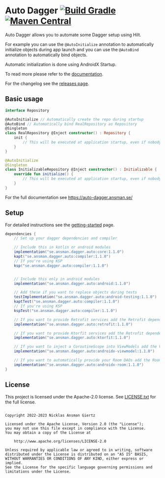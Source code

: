Auto Dagger [![Build Gradle](https://github.com/ansman/auto-dagger/actions/workflows/gradle.yml/badge.svg?branch=main)](https://github.com/ansman/auto-dagger/actions/workflows/gradle.yml) [![Maven Central](https://img.shields.io/maven-central/v/se.ansman.dagger.auto/core.svg)](https://central.sonatype.com/search?namespace=se.ansman.dagger.auto)
===
Auto Dagger allows you to automate some Dagger setup using Hilt.

For example you can use the `@AutoInitialize` annotation to automatically initialize objects
during app launch and you can use the `@AutoBind` annotation to automatically bind objects.

Automatic initialization is done using AndroidX Startup.

To read more please refer to the [documentation](https://auto-dagger.ansman.se/).

For the changelog see the [releases page](https://github.com/ansman/auto-dagger/releases).

Basic usage
---
```kotlin
interface Repository

@AutoInitialize // Automatically create the repo during startup
@AutoBind // Automatically bind RealRepository as Repository
@Singleton
class RealRepository @Inject constructor() : Repository {
    init {
        // This will be executed at application startup, even if nobody injects it.
    }
}

@AutoInitialize
@Singleton
class InitializableRepository @Inject constructor() : Initializable {
    override fun initialize() {
        // This will be executed at application startup, even if nobody injects it.
    }
}

```

For the full documentation see https://auto-dagger.ansman.se/

Setup
---
For detailed instructions see the [getting-started](https://auto-dagger.ansman.se/latest/getting-started/) page.
```groovy
dependencies {
    // Set up your dagger dependencies and compiler

    // Include this in kotlin or android modules
    implementation("se.ansman.dagger.auto:core:1.1.0")
    kapt("se.ansman.dagger.auto:compiler:1.1.0")
    // If you're using KSP
    ksp("se.ansman.dagger.auto:compiler:1.1.0")


    // Include this only in android modules
    implementation("se.ansman.dagger.auto:android:1.1.0")

    // Add these if you want to replace objects during tests
    testImplementation("se.ansman.dagger.auto:android-testing:1.1.0")
    kaptTest("se.ansman.dagger.auto:compiler:1.1.0")
    // If you're using KSP
    kspTest("se.ansman.dagger.auto:compiler:1.1.0")

    // If you want to provide Retrofit services add the Retrofit dependency
    implementation("se.ansman.dagger.auto:retrofit:1.1.0")

    // If you want to provide Ktorfit services add the Retrofit dependency
    implementation("se.ansman.dagger.auto:ktorfit:1.1.0")

    // If you want to inject a CoroutineScope into ViewModels add the ViewModel dependency
    implementation("se.ansman.dagger.auto:androidx-viewmodel:1.1.0")

    // If you want to automatically provide your Room DAOs add the Room dependency
    implementation("se.ansman.dagger.auto:androidx-room:1.1.0")
}
```

License
---
This project is licensed under the Apache-2.0 license. See [LICENSE.txt](LICENSE.txt) for the full license.
```plain

Copyright 2022-2023 Nicklas Ansman Giertz

Licensed under the Apache License, Version 2.0 (the "License");
you may not use this file except in compliance with the License.
You may obtain a copy of the License at

    http://www.apache.org/licenses/LICENSE-2.0

Unless required by applicable law or agreed to in writing, software
distributed under the License is distributed on an "AS IS" BASIS,
WITHOUT WARRANTIES OR CONDITIONS OF ANY KIND, either express or implied.
See the License for the specific language governing permissions and
limitations under the License.
```
